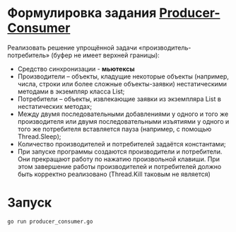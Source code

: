 # Формулировка задания [Producer-Consumer](producer_consumer.go)

Реализовать решение упрощённой задачи «производитель-потребитель» (буфер не
имеет верхней границы):

- Средство синхронизации - **мьютексы**
- Производители – объекты, кладущие некоторые объекты (например, числа, строки
  или более сложные объекты-заявки) нестатическими методами в экземпляр класса
  List<T>;
- Потребители – объекты, извлекающие заявки из экземпляра List<T> в нестатических
  методах;
- Между двумя последовательными добавлениями у одного и того же производителя
  или двумя последовательными изъятиями у одного и того же потребителя вставляется
  пауза (например, с помощью Thread.Sleep);
- Количество производителей и потребителей задаётся константами;
- При запуске программы создаются производители и потребители. Они прекращают
  работу по нажатию произвольной клавиши. При этом завершение работы производителей
  и потребителей должно быть корректно реализовано (Thread.Kill таковым не является)

# Запуск
```bash
go run producer_consumer.go
```